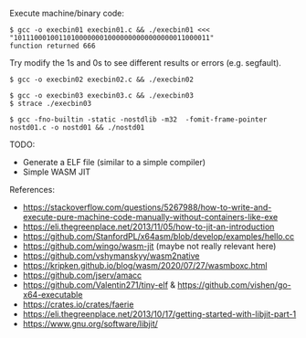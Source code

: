Execute machine/binary code:
```
$ gcc -o execbin01 execbin01.c && ./execbin01 <<< "101110001001101000000010000000000000000011000011"
function returned 666
```
Try modify the 1s and 0s to see different results or errors (e.g. segfault).

```
$ gcc -o execbin02 execbin02.c && ./execbin02
```

```
$ gcc -o execbin03 execbin03.c && ./execbin03
$ strace ./execbin03
```

```
$ gcc -fno-builtin -static -nostdlib -m32  -fomit-frame-pointer nostd01.c -o nostd01 && ./nostd01
```

TODO:
- Generate a ELF file (similar to a simple compiler)
- Simple WASM JIT

References:
- https://stackoverflow.com/questions/5267988/how-to-write-and-execute-pure-machine-code-manually-without-containers-like-exe
- https://eli.thegreenplace.net/2013/11/05/how-to-jit-an-introduction
- https://github.com/StanfordPL/x64asm/blob/develop/examples/hello.cc
- https://github.com/wingo/wasm-jit (maybe not really relevant here)
- https://github.com/vshymanskyy/wasm2native
- https://kripken.github.io/blog/wasm/2020/07/27/wasmboxc.html
- https://github.com/jserv/amacc
- https://github.com/Valentin271/tiny-elf & https://github.com/vishen/go-x64-executable
- https://crates.io/crates/faerie
- https://eli.thegreenplace.net/2013/10/17/getting-started-with-libjit-part-1
- https://www.gnu.org/software/libjit/

